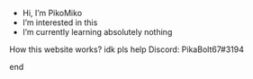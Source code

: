 - Hi, I’m PikoMiko
- I’m interested in this
- I’m currently learning absolutely nothing

How this website works? idk pls help
Discord: PikaBolt67#3194 

end


